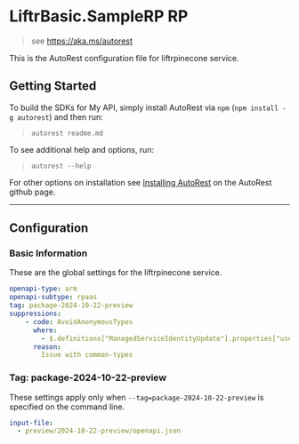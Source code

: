 # LiftrBasic.SampleRP RP

> see https://aka.ms/autorest

This is the AutoRest configuration file for liftrpinecone service.

## Getting Started

To build the SDKs for My API, simply install AutoRest via `npm` (`npm install -g autorest`) and then run:

> `autorest readme.md`

To see additional help and options, run:

> `autorest --help`

For other options on installation see [Installing AutoRest](https://aka.ms/autorest/install) on the AutoRest github page.

---

## Configuration

### Basic Information

These are the global settings for the liftrpinecone service.

```yaml
openapi-type: arm
openapi-subtype: rpaas
tag: package-2024-10-22-preview
suppressions:
    - code: AvoidAnonymousTypes
      where: 
        - $.definitions["ManagedServiceIdentityUpdate"].properties["userAssignedIdentities"].additionalProperties
      reason: 
        Issue with common-types
```
### Tag:  package-2024-10-22-preview

These settings apply only when `--tag=package-2024-10-22-preview` is specified on the command line. 

```yaml $(tag) == 'package-2024-10-22-preview'
input-file:
  - preview/2024-10-22-preview/openapi.json
```
